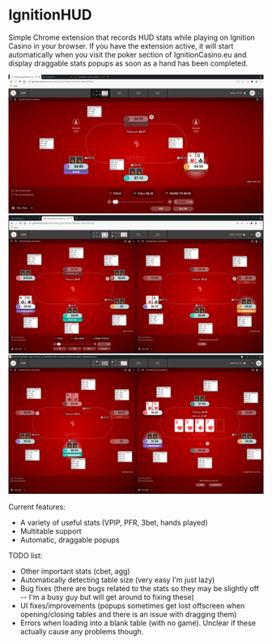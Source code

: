 # IgnitionHUD

Simple Chrome extension that records HUD stats while playing on Ignition Casino in your browser. If you have the extension active, it will start automatically when you visit the poker section of IgnitionCasino.eu and display draggable stats popups as soon as a hand has been completed.

![Screen shot](/screenshots/ss2.png?raw=true)
![Screen shot](/screenshots/ss4.png?raw=true)
![Screen shot](/screenshots/ss5.png?raw=true)

Current features:
- A variety of useful stats (VPIP, PFR, 3bet, hands played)
- Multitable support
- Automatic, draggable popups

TODO list:
- Other important stats (cbet, agg)
- Automatically detecting table size (very easy I'm just lazy)
- Bug fixes (there are bugs related to the stats so they may be slightly off -- I'm a busy guy but will get around to fixing these)
- UI fixes/improvements (popups sometimes get lost offscreen when opening/closing tables and there is an issue with dragging them)
- Errors when loading into a blank table (with no game). Unclear if these actually cause any problems though.
